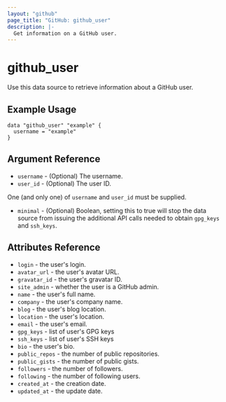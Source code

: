 ```yaml
---
layout: "github"
page_title: "GitHub: github_user"
description: |-
  Get information on a GitHub user.
---
```


# github\_user

Use this data source to retrieve information about a GitHub user.

## Example Usage

```hcl
data "github_user" "example" {
  username = "example"
}
```

## Argument Reference

* `username` - (Optional) The username.
* `user_id` - (Optional) The user ID.

One (and only one) of `username` and `user_id` must be supplied.

* `minimal` - (Optional) Boolean, setting this to true will stop
the data source from issuing the additional API calls needed to
obtain `gpg_keys` and `ssh_keys`.

## Attributes Reference

* `login` - the user's login.
* `avatar_url` - the user's avatar URL.
* `gravatar_id` - the user's gravatar ID.
* `site_admin` - whether the user is a GitHub admin.
* `name` - the user's full name.
* `company` - the user's company name.
* `blog` - the user's blog location.
* `location` - the user's location.
* `email` - the user's email.
* `gpg_keys` - list of user's GPG keys
* `ssh_keys` - list of user's SSH keys
* `bio` - the user's bio.
* `public_repos` - the number of public repositories.
* `public_gists` - the number of public gists.
* `followers` - the number of followers.
* `following` - the number of following users.
* `created_at` - the creation date.
* `updated_at` - the update date.

